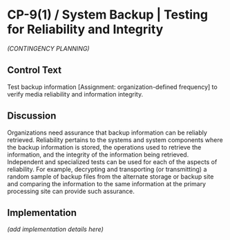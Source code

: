 # CP-9(1) / System Backup | Testing for Reliability and Integrity

_(CONTINGENCY PLANNING)_

## Control Text

Test backup information [Assignment: organization-defined frequency] to verify media reliability and information integrity.

## Discussion

Organizations need assurance that backup information can be reliably retrieved. Reliability pertains to the systems and system components where the backup information is stored, the operations used to retrieve the information, and the integrity of the information being retrieved. Independent and specialized tests can be used for each of the aspects of reliability. For example, decrypting and transporting (or transmitting) a random sample of backup files from the alternate storage or backup site and comparing the information to the same information at the primary processing site can provide such assurance. 

## Implementation

_(add implementation details here)_